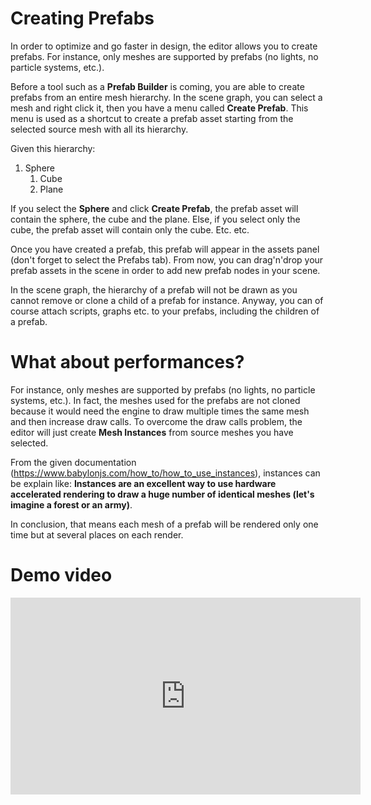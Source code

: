 # Creating Prefabs

In order to optimize and go faster in design, the editor allows you to create prefabs.
For instance, only meshes are supported by prefabs (no lights, no particle systems, etc.).

Before a tool such as a **Prefab Builder** is coming, you are able to create prefabs from an entire mesh hierarchy.
In the scene graph, you can select a mesh and right click it, then you have a menu called **Create Prefab**.
This menu is used as a shortcut to create a prefab asset starting from the selected source mesh with all its hierarchy.

Given this hierarchy:
1. Sphere
    1. Cube
    2. Plane

If you select the **Sphere** and click **Create Prefab**, the prefab asset will contain the sphere, the cube and the plane.
Else, if you select only the cube, the prefab asset will contain only the cube.
Etc. etc.

Once you have created a prefab, this prefab will appear in the assets panel (don't forget to select the Prefabs tab).
From now, you can drag'n'drop your prefab assets in the scene in order to add new prefab nodes in your scene.

In the scene graph, the hierarchy of a prefab will not be drawn as you cannot remove or clone a child of a prefab for instance.
Anyway, you can of course attach scripts, graphs etc. to your prefabs, including the children of a prefab.

# What about performances?
For instance, only meshes are supported by prefabs (no lights, no particle systems, etc.).
In fact, the meshes used for the prefabs are not cloned because it would need the engine to draw multiple times the same mesh and then increase draw calls.
To overcome the draw calls problem, the editor will just create **Mesh Instances** from source meshes you have selected.

From the given documentation (https://www.babylonjs.com/how_to/how_to_use_instances), instances can be explain like: **Instances are an excellent way to use hardware accelerated rendering to draw a huge number of identical meshes (let's imagine a forest or an army)**.

In conclusion, that means each mesh of a prefab will be rendered only one time but at several places on each render.

# Demo video
<iframe width="560" height="315" src="https://www.youtube.com/embed/cIT0NK0amBA" frameborder="0" allow="autoplay; encrypted-media" allowfullscreen></iframe>
